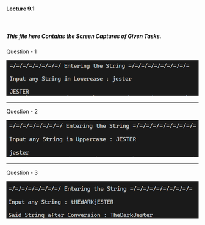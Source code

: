 <h4>Lecture 9.1</h4> <br>
<h5>This file here Contains the Screen Captures of Given Tasks.</h5>


<p>Question - 1</p>
<img src="Screenshots\Q1.png">

<hr>

<p>Question - 2</p>
<img src="Screenshots\Q2.png">

<hr>

<p>Question - 3</p>
<img src="Screenshots\Q3.png">